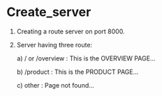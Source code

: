 # Create_server

1. Creating a route server on port 8000.

2. Server having three route:

   a) / or /overview : This is the OVERVIEW PAGE...
   
   b) /product : This is the PRODUCT PAGE...
   
   c) other : Page not found...

